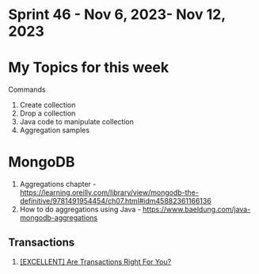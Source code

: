 <h1>Sprint 46 - Nov 6, 2023- Nov 12, 2023</h1>

# My Topics for this week

Commands
1. Create collection
2. Drop a collection
3. Java code to manipulate collection
4. Aggregation samples

# MongoDB

1. Aggregations chapter - https://learning.oreilly.com/library/view/mongodb-the-definitive/9781491954454/ch07.html#idm45882361166136
1. How to do aggregations using Java - https://www.baeldung.com/java-mongodb-aggregations

## Transactions

1. [[EXCELLENT] Are Transactions Right For You?](https://youtu.be/tnciVR4Bysw?t=1240)